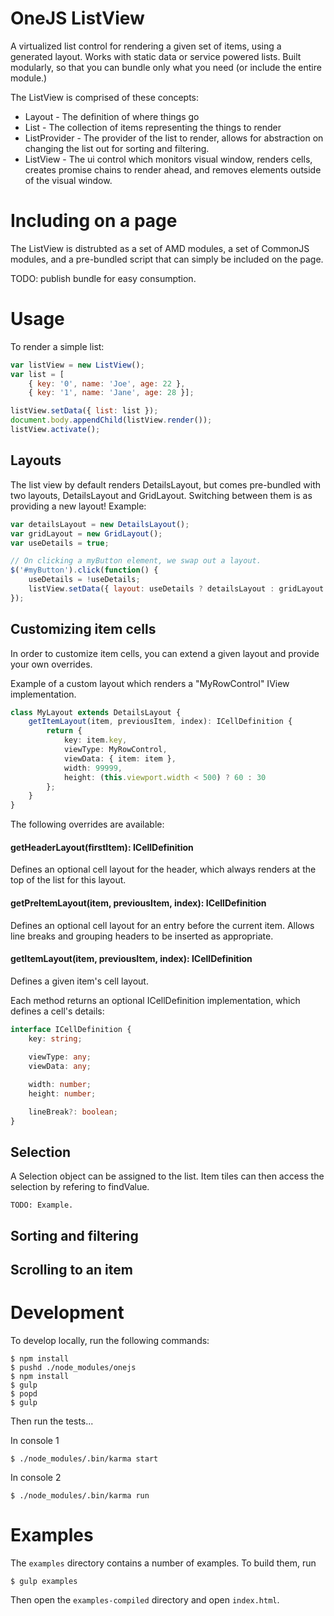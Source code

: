 # OneJS ListView

A virtualized list control for rendering a given set of items, using a generated layout. Works with static data or service powered lists. Built modularly, so that you can bundle only what you need (or include the entire module.)

The ListView is comprised of these concepts:

* Layout - The definition of where things go
* List - The collection of items representing the things to render
* ListProvider - The provider of the list to render, allows for abstraction on changing the list out for sorting and filtering.
* ListView - The ui control which monitors visual window, renders cells, creates promise chains to render ahead, and removes elements outside of the visual window.

# Including on a page

The ListView is distrubted as a set of AMD modules, a set of CommonJS modules, and a pre-bundled script that can simply be included on the page.

TODO: publish bundle for easy consumption.

# Usage

To render a simple list:

```javascript
var listView = new ListView();
var list = [
    { key: '0', name: 'Joe', age: 22 }, 
    { key: '1', name: 'Jane', age: 28 }];

listView.setData({ list: list });
document.body.appendChild(listView.render());
listView.activate();
```

## Layouts

The list view by default renders DetailsLayout, but comes pre-bundled with two layouts, DetailsLayout and GridLayout. Switching between them is as providing a new layout! Example:

```javascript
var detailsLayout = new DetailsLayout();
var gridLayout = new GridLayout();
var useDetails = true;

// On clicking a myButton element, we swap out a layout.
$('#myButton').click(function() {
    useDetails = !useDetails;
    listView.setData({ layout: useDetails ? detailsLayout : gridLayout });
});
```

## Customizing item cells

In order to customize item cells, you can extend a given layout and provide your own overrides.

Example of a custom layout which renders a "MyRowControl" IView implementation.

```typescript
class MyLayout extends DetailsLayout {
    getItemLayout(item, previousItem, index): ICellDefinition {
        return {
            key: item.key,
            viewType: MyRowControl,
            viewData: { item: item },
            width: 99999,
            height: (this.viewport.width < 500) ? 60 : 30
        };
    }
}
```

The following overrides are available:

#### getHeaderLayout(firstItem): ICellDefinition
Defines an optional cell layout for the header, which always renders at the top of the list for this layout.

#### getPreItemLayout(item, previousItem, index): ICellDefinition
Defines an optional cell layout for an entry before the current item. Allows line breaks and grouping headers to be inserted as appropriate.

#### getItemLayout(item, previousItem, index): ICellDefinition
Defines a given item's cell layout.

Each method returns an optional ICellDefinition implementation, which defines a cell's details:

```typescript
interface ICellDefinition {
	key: string;
	
	viewType: any;
	viewData: any;

	width: number;
	height: number;	

	lineBreak?: boolean;
}
```

## Selection

A Selection object can be assigned to the list. Item tiles can then access the selection by refering to findValue.

```
TODO: Example.
```

## Sorting and filtering

## Scrolling to an item

# Development


To develop locally, run the following commands:

    $ npm install
    $ pushd ./node_modules/onejs
    $ npm install
    $ gulp
    $ popd
    $ gulp

Then run the tests...

In console 1

    $ ./node_modules/.bin/karma start

In console 2

    $ ./node_modules/.bin/karma run

# Examples

The `examples` directory contains a number of examples. To build them, run

	$ gulp examples

Then open the `examples-compiled` directory and open `index.html`.
